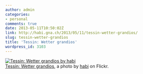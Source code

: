 ```yaml
---
author: admin
categories:
- personal
comments: true
date: 2013-05-11T10:50:02Z
link: http://habi.gna.ch/2013/05/11/tessin-wetter-grandios/
slug: tessin-wetter-grandios
title: 'Tessin: Wetter grandios'
wordpress_id: 3103
---
```


[![Tessin: Wetter grandios by habi](http://farm8.staticflickr.com/7423/8728557996_ac1340a5ff.jpg)](http://www.flickr.com/photos/habi/8728557996/)  
[Tessin: Wetter grandios](http://www.flickr.com/photos/habi/8728557996/), a photo by [habi](http://www.flickr.com/photos/habi/) on Flickr.
